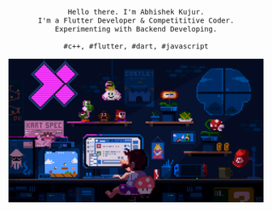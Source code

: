 <p align="center">
  <samp>
    Hello there. I'm Abhishek Kujur.
    <br />
    I'm a Flutter Developer & Competititive Coder.
    <br />
    Experimenting with Backend Developing.
    <br />
    <br />
    #c++, #flutter, #dart, #javascript
  </samp>
  <br />
  <br />
  <img
    align="center"
    src="https://github.com/NewCyberGypsy/NewCyberGypsy/blob/main/preview.gif"
    width="680"
  />
</p>
